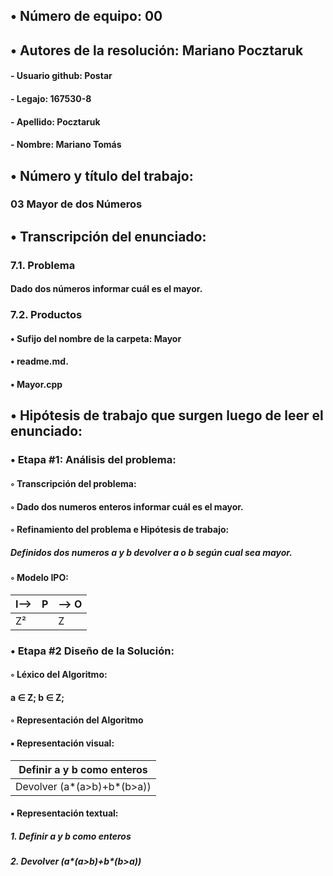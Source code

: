 ﻿## •  Número de equipo: 00

## •  Autores de la resolución: Mariano Pocztaruk

####	- Usuario github: Postar

####	- Legajo: 167530-8

####	- Apellido: Pocztaruk

####	- Nombre: Mariano Tomás


## •  Número y título del trabajo:

### 03 Mayor de dos Números

## •  Transcripción del enunciado:

### **7.1. Problema**
#### Dado dos números informar cuál es el mayor.
### **7.2. Productos**
#### • Sufijo del nombre de la carpeta: Mayor
#### • readme.md.
#### • Mayor.cpp


## •  Hipótesis de trabajo que surgen luego de leer el enunciado:
### **• Etapa #1: Análisis del problema:**

#### ◦ Transcripción del problema:
#### ◦ Dado dos numeros enteros informar cuál es el mayor.
#### ◦ Refinamiento del problema e Hipótesis de trabajo:
##### Definidos dos numeros a y b devolver a o b según cual sea mayor.
#### ◦ Modelo IPO:
I--> | P | --> O 
--- | --- | --- 
 Z²| | Z


### **• Etapa #2 Diseño de la Solución:**
#### ◦ Léxico del Algoritmo:
#### a ∈ Z; b ∈ Z;
#### ◦ Representación del Algoritmo
####	▪ Representación visual:
|Definir a y b como enteros|
| --- |
|Devolver (a*(a>b)+b*(b>a))|


####	▪ Representación textual:
##### 1. Definir a y b como enteros
##### 2. Devolver (a*(a>b)+b*(b>a))